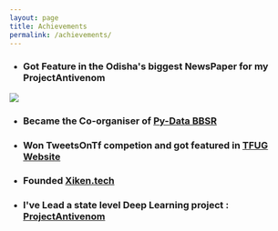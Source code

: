 ```yaml
---
layout: page
title: Achievements
permalink: /achievements/
---
```

* ### Got Feature in the Odisha's biggest NewsPaper for my ProjectAntivenom
![](http://odishapostepaper.com/viewmap/75871.jpg)
* ### Became the Co-organiser of [**Py-Data BBSR**](https://www.meetup.com/PyData-Bhubaneswar/)
* ### Won TweetsOnTf competion and got  featured in [**TFUG Website**](https://tfugkol.github.io/tweets-winner/)
* ### **Founded [**Xiken.tech**](https://xiken.tech/)**
* ### **I've Lead a state level Deep Learning  project : [**ProjectAntivenom**](https://projectantivenom.netlify.app/)**
